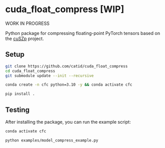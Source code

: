 # cuda_float_compress [WIP]

WORK IN PROGRESS

Python package for compressing floating-point PyTorch tensors based on the [cuSZp](https://github.com/szcompressor/cuSZp) project.


## Setup

```bash
git clone https://github.com/catid/cuda_float_compress
cd cuda_float_compress
git submodule update --init --recursive

conda create -n cfc python=3.10 -y && conda activate cfc

pip install .
```


## Testing

After installing the package, you can run the example script:

```bash
conda activate cfc

python examples/model_compress_example.py
```
